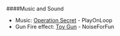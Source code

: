 ####Music and Sound
* Music: [Operation Secret](http://www.playonloop.com/2015-music-loops/operation-secret/) - PlayOnLoop
* Gun Fire effect: [Toy Gun](http://www.noiseforfun.com/2012-sound-effects/toy-gun/) - NoiseForFun
